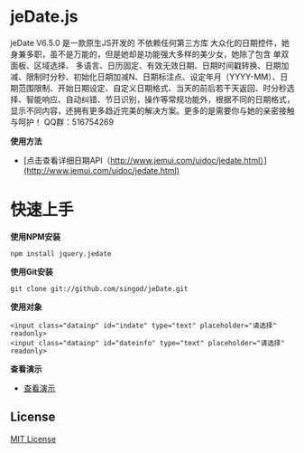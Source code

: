 jeDate.js
=======
jeDate V6.5.0 是一款原生JS开发的 不依赖任何第三方库 大众化的日期控件，她身兼多职，虽不是万能的，但是她却是功能强大多样的美少女，她除了包含 单双面板、区域选择、 多语言、日历固定、有效无效日期、日期时间戳转换、日期加减、限制时分秒、初始化日期加减N、日期标注点、设定年月（YYYY-MM）、日期范围限制、开始日期设定、自定义日期格式、当天的前后若干天返回、时分秒选择、智能响应、自动纠错、节日识别，操作等常规功能外，根据不同的日期格式，显示不同内容，还拥有更多趋近完美的解决方案。更多的是需要你与她的亲密接触与呵护！ QQ群：516754269 

**使用方法**

* [点击查看详细日期API（http://www.jemui.com/uidoc/jedate.html）](http://www.jemui.com/uidoc/jedate.html) 


# 快速上手

**使用NPM安装**

    npm install jquery.jedate
    
**使用Git安装**

    git clone git://github.com/singod/jeDate.git
    
**使用对象**

    <input class="datainp" id="indate" type="text" placeholder="请选择"  readonly>
    <input class="datainp" id="dateinfo" type="text" placeholder="请选择"  readonly>
      

**查看演示**

* [查看演示](http://singod.github.io/jeDate/)   


## License

[MIT License](https://github.com/singod/jeDate/blob/gh-pages/LICENSE)
